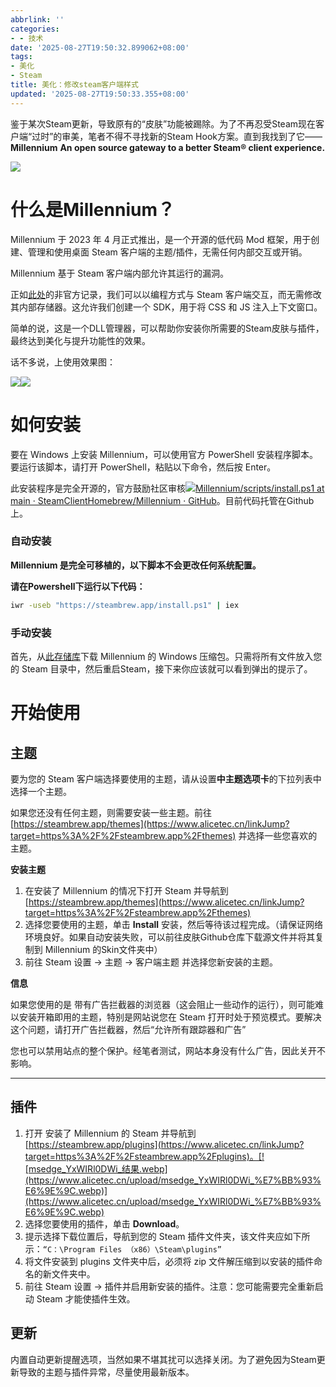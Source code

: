 ```yaml
---
abbrlink: ''
categories:
- - 技术
date: '2025-08-27T19:50:32.899062+08:00'
tags:
- 美化
- Steam
title: 美化：修改steam客户端样式
updated: '2025-08-27T19:50:33.355+08:00'
---
```

鉴于某次Steam更新，导致原有的“皮肤”功能被踢除。为了不再忍受Steam现在客户端“过时”的审美，笔者不得不寻找新的Steam Hook方案。直到我找到了它——**Millennium** **An open source gateway to a better Steam® client experience.**

[![](https://www.alicetec.cn/upload/image-ZVaq.png)](https://www.alicetec.cn/upload/image-ZVaq.png)

# 什么是Millennium？

Millennium 于 2023 年 4 月正式推出，是一个开源的低代码 Mod 框架，用于创建、管理和使用桌面 Steam 客户端的主题/插件，无需任何内部交互或开销。

Millennium 基于 Steam 客户端内部允许其运行的漏洞。

正如[此处](https://www.alicetec.cn/linkJump?target=https%3A%2F%2Fchromedevtools.github.io%2Fdevtools-protocol%2F)的非官方记录，我们可以以编程方式与 Steam 客户端交互，而无需修改其内部存储器。这允许我们创建一个 SDK，用于将 CSS 和 JS 注入上下文窗口。

简单的说，这是一个DLL管理器，可以帮助你安装你所需要的Steam皮肤与插件，最终达到美化与提升功能性的效果。

话不多说，上使用效果图：

[![](https://www.alicetec.cn/upload/TM5aK3Q3ON_%E7%BB%93%E6%9E%9C.webp)](https://www.alicetec.cn/upload/TM5aK3Q3ON_%E7%BB%93%E6%9E%9C.webp)[![](https://www.alicetec.cn/upload/msedge_gGto4zkOxh_%E7%BB%93%E6%9E%9C.webp)](https://www.alicetec.cn/upload/msedge_gGto4zkOxh_%E7%BB%93%E6%9E%9C.webp)

# 如何安装

要在 Windows 上安装 Millennium，可以使用官方 PowerShell 安装程序脚本。要运行该脚本，请打开 PowerShell，粘贴以下命令，然后按 Enter。

此安装程序是完全开源的，官方鼓励社区审核[![](https://github.githubassets.com/favicons/favicon.png)Millennium/scripts/install.ps1 at main · SteamClientHomebrew/Millennium · GitHub](https://github.com/SteamClientHomebrew/Millennium/blob/main/scripts/install.ps1)。目前代码托管在Github上。

### 自动安装

**Millennium 是完全可移植的，以下脚本不会更改任何系统配置。**

**请在Powershell下运行以下代码：**

```bash
iwr -useb "https://steambrew.app/install.ps1" | iex
```

### **手动安装**

首先，从[此存储库](https://www.alicetec.cn/linkJump?target=https%3A%2F%2Fgithub.com%2FSteamClientHomebrew%2FMillennium%2Freleases%2Flatest)下载 Millennium 的 Windows 压缩包。只需将所有文件放入您的 Steam 目录中，然后重启Steam，接下来你应该就可以看到弹出的提示了。

# 开始使用

## **主题**

要为您的 Steam 客户端选择要使用的主题，请从设置**中主题选项卡**的下拉列表中选择一个主题。

如果您还没有任何主题，则需要安装一些主题。前往 [https://steambrew.app/themes](https://www.alicetec.cn/linkJump?target=https%3A%2F%2Fsteambrew.app%2Fthemes) 并选择一些您喜欢的主题。

**安装主题**

1. 在安装了 Millennium 的情况下打开 Steam 并导航到 [https://steambrew.app/themes](https://www.alicetec.cn/linkJump?target=https%3A%2F%2Fsteambrew.app%2Fthemes)
2. 选择您要使用的主题，单击 **Install** 安装，然后等待该过程完成。（请保证网络环境良好。如果自动安装失败，可以前往皮肤Github仓库下载源文件并将其复制到 Millennium 的Skin文件夹中）
3. 前往 Steam 设置 -> 主题 -> 客户端主题 并选择您新安装的主题。

**信息**

如果您使用的是 带有广告拦截器的浏览器（这会阻止一些动作的运行），则可能难以安装开箱即用的主题，特别是网站说您在 Steam 打开时处于预览模式。要解决这个问题，请打开广告拦截器，然后“允许所有跟踪器和广告”

您也可以禁用站点的整个保护。经笔者测试，网站本身没有什么广告，因此关开不影响。

---

## **插件**

1. 打开 安装了 Millennium 的 Steam 并导航到 [https://steambrew.app/plugins](https://www.alicetec.cn/linkJump?target=https%3A%2F%2Fsteambrew.app%2Fplugins)。[![msedge_YxWIRl0DWi_结果.webp](https://www.alicetec.cn/upload/msedge_YxWIRl0DWi_%E7%BB%93%E6%9E%9C.webp)](https://www.alicetec.cn/upload/msedge_YxWIRl0DWi_%E7%BB%93%E6%9E%9C.webp)
2. 选择您要使用的插件，单击 **Download**。
3. 提示选择下载位置后，导航到您的 Steam 插件文件夹，该文件夹应如下所示：`“C：\Program Files （x86）\Steam\plugins”`
4. 将文件安装到 plugins 文件夹中后，必须将 zip 文件解压缩到以安装的插件命名的新文件夹中。
5. 前往 Steam 设置 -> 插件并启用新安装的插件。注意：您可能需要完全重新启动 Steam 才能使插件生效。

## **更新**

内置自动更新提醒选项，当然如果不堪其扰可以选择关闭。为了避免因为Steam更新导致的主题与插件异常，尽量使用最新版本。

